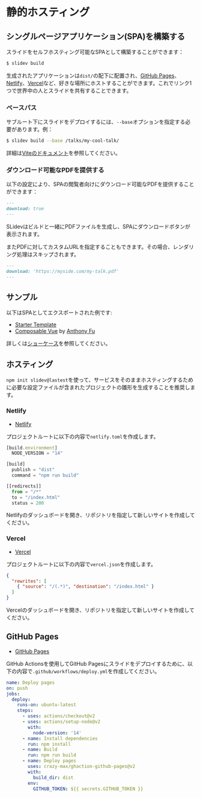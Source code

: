 # 静的ホスティング

## シングルページアプリケーション(SPA)を構築する 

スライドをセルフホスティング可能なSPAとして構築することができます：

```bash
$ slidev build
```

生成されたアプリケーションは`dist/`の配下に配置され、[GitHub Pages](https://pages.github.com/)、[Netlify](https://netlify.app/)、[Vercel](https://vercel.com/)など、好きな場所にホストすることができます。これでリンク1つで世界中の人とスライドを共有することできます。

### ベースパス

サブルート下にスライドをデプロイするには、`--base`オプションを指定する必要があります。例：

```bash
$ slidev build --base /talks/my-cool-talk/
```

詳細は[Viteのドキュメント](https://vitejs.dev/guide/build.html#public-base-path)を参照してください。

### ダウンロード可能なPDFを提供する

以下の設定により、SPAの閲覧者向けにダウンロード可能なPDFを提供することができます：

```md
---
download: true
---
```

SLidevはビルドと一緒にPDFファイルを生成し、SPAにダウンロードボタンが表示されます。

またPDFに対してカスタムURLを指定することもできます。その場合、レンダリング処理はスキップされます。

```md
---
download: 'https://myside.com/my-talk.pdf'
---
```

## サンプル

以下はSPAとしてエクスポートされた例です:

- [Starter Template](https://sli.dev/demo/starter)
- [Composable Vue](https://talks.antfu.me/2021/composable-vue) by [Anthony Fu](https://github.com/antfu)

詳しくは[ショーケース](/showcases)を参照してください。

## ホスティング

`npm init slidev@lastest`を使って、サービスをそのままホスティングするために必要な設定ファイルが含まれたプロジェクトの雛形を生成することを推奨します。

### Netlify

- [Netlify](https://netlify.com/)

プロジェクトルートに以下の内容で`netlify.toml`を作成します。

```ts
[build.environment]
  NODE_VERSION = "14"

[build]
  publish = "dist"
  command = "npm run build"

[[redirects]]
  from = "/*"
  to = "/index.html"
  status = 200
```

Netlifyのダッシュボードを開き、リポジトリを指定して新しいサイトを作成してください。

### Vercel

- [Vercel](https://vercel.com/)

プロジェクトルートに以下の内容で`vercel.json`を作成します。

```json
{
  "rewrites": [
    { "source": "/(.*)", "destination": "/index.html" }
  ]
}
```

Vercelのダッシュボードを開き、リポジトリを指定して新しいサイトを作成してください。

## GitHub Pages

- [GitHub Pages](https://pages.github.com/)

GitHub Actionsを使用してGitHub Pagesにスライドをデプロイするために、以下の内容で`.github/workflows/deploy.yml`を作成してください。

```yaml
name: Deploy pages
on: push
jobs:
  deploy:
    runs-on: ubuntu-latest
    steps:
      - uses: actions/checkout@v2
      - uses: actions/setup-node@v2
        with:
          node-version: '14'
      - name: Install dependencies
        run: npm install
      - name: Build
        run: npm run build
      - name: Deploy pages
        uses: crazy-max/ghaction-github-pages@v2
        with:
          build_dir: dist
        env:
          GITHUB_TOKEN: ${{ secrets.GITHUB_TOKEN }}
```
